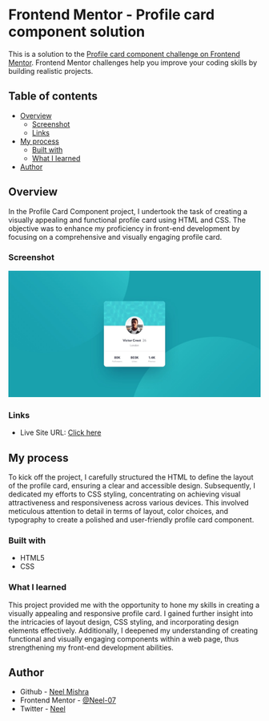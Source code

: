 # Frontend Mentor - Profile card component solution

This is a solution to the [Profile card component challenge on Frontend Mentor](https://www.frontendmentor.io/challenges/profile-card-component-cfArpWshJ). Frontend Mentor challenges help you improve your coding skills by building realistic projects. 

## Table of contents

- [Overview](#overview)
  - [Screenshot](#screenshot)
  - [Links](#links)
- [My process](#my-process)
  - [Built with](#built-with)
  - [What I learned](#what-i-learned)
- [Author](#author)


## Overview
In the Profile Card Component project, I undertook the task of creating a visually appealing and functional profile card using HTML and CSS. The objective was to enhance my proficiency in front-end development by focusing on a comprehensive and visually engaging profile card.
  
### Screenshot

![](./profile-card-component-main/design/desktop-design.jpg)

### Links
- Live Site URL: [Click here](https://neel-07.github.io/Profile-Card-Component/)

## My process
   To kick off the project, I carefully structured the HTML to define the layout of the profile card, ensuring a clear and accessible design. Subsequently, I dedicated my efforts to CSS styling, concentrating on achieving visual attractiveness and responsiveness across various devices. This involved meticulous attention to detail in terms of layout, color choices, and typography to create a polished and user-friendly profile card component.

### Built with

- HTML5
- CSS 


### What I learned
This project provided me with the opportunity to hone my skills in creating a visually appealing and responsive profile card. I gained further insight into the intricacies of layout design, CSS styling, and incorporating design elements effectively. Additionally, I deepened my understanding of creating functional and visually engaging components within a web page, thus strengthening my front-end development abilities.

## Author

- Github - [Neel Mishra](https://github.com/Neel-07)
- Frontend Mentor - [@Neel-07](https://www.frontendmentor.io/profile/Neel-07)
- Twitter - [Neel](https://twitter.com/NeelMis35789692)
